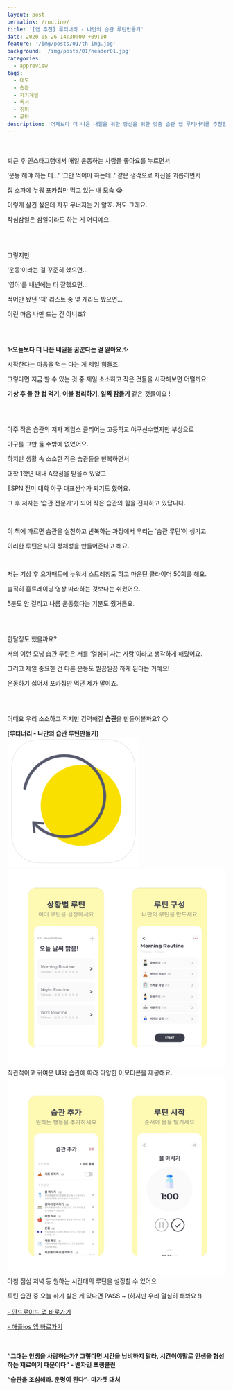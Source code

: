 ```yaml
---
layout: post
permalink: /routine/
title: '[앱 추천] 루티너리 - 나만의 습관 루틴만들기'
date: 2020-05-26 14:30:00 +09:00
feature: '/img/posts/01/th-img.jpg'
background: '/img/posts/01/header01.jpg'
categories:
  - appreview
tags:
  - 태도
  - 습관
  - 자기계발
  - 독서
  - 취미
  - 루틴
description: '어제보다 더 나은 내일을 위한 당신을 위한 맞춤 습관 앱 루티너리를 추천할게요.'
---
```


<br><br>
퇴근 후 인스타그램에서 매일 운동하는 사람들 좋아요를 누르면서

‘운동 해야 하는 데…’ ‘그만 먹어야 하는데..’ 같은 생각으로 자신을 괴롭히면서

집 소파에 누워 포카칩만 먹고 있는 내 모습 😭

이렇게 살긴 싫은데 자꾸 무너지는 거 알죠. 저도 그래요.

작심삼일은 삼일이라도 하는 게 어디예요.    

<br><br>

그렇지만

‘운동’이라는 걸 꾸준히 했으면…

‘영어’를 내년에는 더 잘했으면…

적어만 놨던 ‘책’ 리스트 중 몇 개라도 봤으면…

이런 마음 나만 드는 건 아니죠?

<br><br>

**✨오늘보다 더 나은 내일을 꿈꾼다는 걸 알아요.✨**

시작한다는 마음을 먹는 다는 게 제일 힘들죠.

그렇다면 지금 할 수 있는 것 중 제일 소소하고 작은 것들을 시작해보면 어떨까요

**기상 후 물 한 컵 먹기, 이불 정리하기, 일찍 잠들기** 같은 것들이요 !   

<br><br>

아주 작은 습관의 저자 제임스 클리어는 고등학교 야구선수였지만 부상으로

야구를 그만 둘 수밖에 없었어요.

하지만 생활 속 소소한 작은 습관들을 반복하면서

대학 1학년 내내 A학점을 받을수 있었고

ESPN 전미 대학 야구 대표선수가 되기도 했어요.

그 후 저자는 ‘습관 전문가’가 되어 작은 습관의 힘을 전파하고 있답니다.    

<br>

이 책에 따르면 습관을 실천하고 반복하는 과정에서 우리는 ‘습관 루틴’이 생기고

이러한 루틴은 나의 정체성을 만들어준다고 해요.    

<br>

저는 기상 후 요가매트에 누워서 스트레칭도 하고 마운틴 클라이머 50회를 해요.  

솔직히 홈트레이닝 영상 따라하는 것보다는 쉬웠어요.

5분도 안 걸리고 나름 운동했다는 기분도 줬거든요.    

<br><br>

한달정도 했을까요?

저의 이런 모닝 습관 루틴은 저를 ‘열심히 사는 사람’이라고 생각하게 해줬어요.

그리고 제일 중요한 건 다른 운동도 찔끔찔끔 하게 된다는 거예요!

운동하기 싫어서 포카칩만 먹던 제가 말이죠.

<br><br>

어때요
우리 소소하고 작지만 강력해질 **습관**을 만들어볼까요? 😊

 **[루티너리 - 나만의 습관 루틴만들기]**
<br>
![루티너리](/img/posts/01/img01.jpg)
![루티너리](/img/posts/01/img02.jpg)
<br>
직관적이고 귀여운 UI와
습관에 따라 다양한 이모티콘을 제공해요.
![루티너리](/img/posts/01/img03.jpg)
<br>
아침 점심 저녁 등 원하는 시간대의 루틴을 설정할 수 있어요

루틴 습관 중 오늘 하기 싫은 게 있다면 PASS ~
(하지만 우리 열심히 해봐요 !)
<br><br>
[- 안드로이드 앱 바로가기](https://play.google.com/store/apps/details?id=com.alt.goodmorning&hl=ko)

[- 애플ios 앱 바로가기](https://apps.apple.com/kr/app/%EB%A3%A8%ED%8B%B0%EB%84%88%EB%A6%AC-%EC%8A%B5%EA%B4%80-%EB%A3%A8%ED%8B%B4-%EB%A7%8C%EB%93%A4%EA%B8%B0/id1450486923https://apps.apple.com/kr/app/루티너리-습관-루틴-만들기/id1450486923)
<br><br><br>

 **“그대는 인생을 사랑하는가? 그렇다면 시간을 낭비하지 말라, 시간이야말로 인생을 형성하는 재료이기 때문이다” - 벤자민 프랭클린**

 **“습관을 조심해라. 운명이 된다”- 마가렛 대처**
